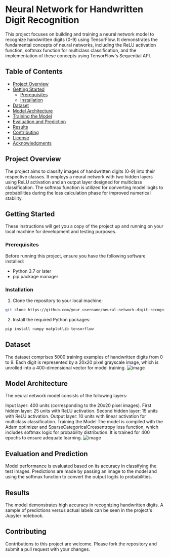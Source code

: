 # Neural Network for Handwritten Digit Recognition

This project focuses on building and training a neural network model to recognize handwritten digits (0-9) using TensorFlow. It demonstrates the fundamental concepts of neural networks, including the ReLU activation function, softmax function for multiclass classification, and the implementation of these concepts using TensorFlow's Sequential API.

## Table of Contents

- [Project Overview](#project-overview)
- [Getting Started](#getting-started)
  - [Prerequisites](#prerequisites)
  - [Installation](#installation)
- [Dataset](#dataset)
- [Model Architecture](#model-architecture)
- [Training the Model](#training-the-model)
- [Evaluation and Prediction](#evaluation-and-prediction)
- [Results](#results)
- [Contributing](#contributing)
- [License](#license)
- [Acknowledgments](#acknowledgments)

## Project Overview

The project aims to classify images of handwritten digits (0-9) into their respective classes. It employs a neural network with two hidden layers using ReLU activation and an output layer designed for multiclass classification. The softmax function is utilized for converting model logits to probabilities during the loss calculation phase for improved numerical stability.

## Getting Started

These instructions will get you a copy of the project up and running on your local machine for development and testing purposes.

### Prerequisites

Before running this project, ensure you have the following software installed:

- Python 3.7 or later
- pip package manager

### Installation

1. Clone the repository to your local machine:

```bash
git clone https://github.com/your_username/neural-network-digit-recognition.git
```

2. Install the required Python packages:

```bash
pip install numpy matplotlib tensorflow
```

## Dataset
The dataset comprises 5000 training examples of handwritten digits from 0 to 9. Each digit is represented by a 20x20 pixel grayscale image, which is unrolled into a 400-dimensional vector for model training.
![image](https://github.com/AliesTaha/Neural-Network-Digit-Recognition/assets/103478551/0799d463-8139-4baa-b99c-2d4e2914a62f)

## Model Architecture
The neural network model consists of the following layers:

Input layer: 400 units (corresponding to the 20x20 pixel images).
First hidden layer: 25 units with ReLU activation.
Second hidden layer: 15 units with ReLU activation.
Output layer: 10 units with linear activation for multiclass classification.
Training the Model
The model is compiled with the Adam optimizer and SparseCategoricalCrossentropy loss function, which includes softmax logic for probability distribution. It is trained for 400 epochs to ensure adequate learning.
![image](https://github.com/AliesTaha/Neural-Network-Digit-Recognition/assets/103478551/5640dd37-0567-4f40-9a43-107447a4aaad)

## Evaluation and Prediction
Model performance is evaluated based on its accuracy in classifying the test images. Predictions are made by passing an image to the model and using the softmax function to convert the output logits to probabilities.

## Results
The model demonstrates high accuracy in recognizing handwritten digits. A sample of predictions versus actual labels can be seen in the project's Jupyter notebook.

## Contributing
Contributions to this project are welcome. Please fork the repository and submit a pull request with your changes.

